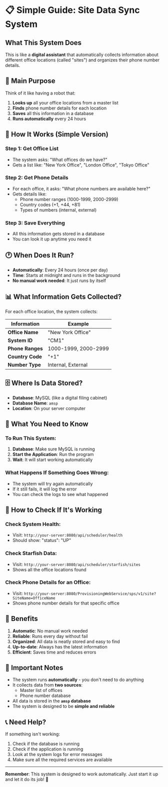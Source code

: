 # 📋 Simple Guide: Site Data Sync System

## What This System Does

This is like a **digital assistant** that automatically collects information about different office locations (called "sites") and organizes their phone number details.

## 🎯 Main Purpose

Think of it like having a robot that:
1. **Looks up** all your office locations from a master list
2. **Finds** phone number details for each location
3. **Saves** all this information in a database
4. **Runs automatically** every 24 hours

## 🔄 How It Works (Simple Version)

### Step 1: Get Office List
- The system asks: "What offices do we have?"
- Gets a list like: "New York Office", "London Office", "Tokyo Office"

### Step 2: Get Phone Details
- For each office, it asks: "What phone numbers are available here?"
- Gets details like:
  - Phone number ranges (1000-1999, 2000-2999)
  - Country codes (+1, +44, +81)
  - Types of numbers (internal, external)

### Step 3: Save Everything
- All this information gets stored in a database
- You can look it up anytime you need it

## 🕐 When Does It Run?

- **Automatically**: Every 24 hours (once per day)
- **Time**: Starts at midnight and runs in the background
- **No manual work needed**: It just runs by itself

## 📊 What Information Gets Collected?

For each office location, the system collects:

| Information | Example |
|-------------|---------|
| **Office Name** | "New York Office" |
| **System ID** | "CM1" |
| **Phone Ranges** | 1000-1999, 2000-2999 |
| **Country Code** | "+1" |
| **Number Type** | Internal, External |

## 🗄️ Where Is Data Stored?

- **Database**: MySQL (like a digital filing cabinet)
- **Database Name**: `amsp`
- **Location**: On your server computer

## 🔧 What You Need to Know

### To Run This System:
1. **Database**: Make sure MySQL is running
2. **Start the Application**: Run the program
3. **Wait**: It will start working automatically

### What Happens If Something Goes Wrong:
- The system will try again automatically
- If it still fails, it will log the error
- You can check the logs to see what happened

## 📱 How to Check If It's Working

### Check System Health:
- Visit: `http://your-server:8080/api/scheduler/health`
- Should show: "status": "UP"

### Check Starfish Data:
- Visit: `http://your-server:8080/api/scheduler/starfish/sites`
- Shows all the office locations found

### Check Phone Details for an Office:
- Visit: `http://your-server:8080/ProvisioningWebService/sps/v1/site?SiteName=OfficeName`
- Shows phone number details for that specific office

## 🎯 Benefits

1. **Automatic**: No manual work needed
2. **Reliable**: Runs every day without fail
3. **Organized**: All data is neatly stored and easy to find
4. **Up-to-date**: Always has the latest information
5. **Efficient**: Saves time and reduces errors

## 🚨 Important Notes

- The system runs **automatically** - you don't need to do anything
- It collects data from **two sources**:
  - Master list of offices
  - Phone number database
- All data is stored in the **`amsp` database**
- The system is designed to be **simple and reliable**

## 📞 Need Help?

If something isn't working:
1. Check if the database is running
2. Check if the application is running
3. Look at the system logs for error messages
4. Make sure all the required services are available

---

**Remember**: This system is designed to work automatically. Just start it up and let it do its job! 🚀
